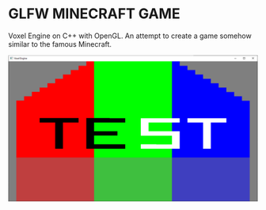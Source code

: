 # GLFW MINECRAFT GAME

Voxel Engine on C++ with OpenGL. An attempt to create a game somehow similar to the famous Minecraft.

![screenshot](Screenshots/Screenshot2.png)